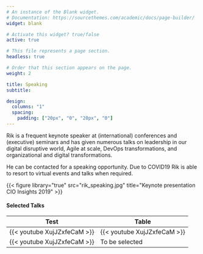 ```yaml
---
# An instance of the Blank widget.
# Documentation: https://sourcethemes.com/academic/docs/page-builder/
widget: blank

# Activate this widget? true/false
active: true

# This file represents a page section.
headless: true

# Order that this section appears on the page.
weight: 2

title: Speaking
subtitle:

design:
  columns: "1"
  spacing:
    padding: ["20px", "0", "20px", "0"]
---
```


Rik is a frequent keynote speaker at (international) conferences and (executive) seminars and has given numerous talks on leadership in our digital disruptive world, Agile at scale, DevOps transformations, and organizational and digital transformations.

He can be contacted for a speaking opportunity. Due to COVID19 Rik is able to resort to virtual events and talks when required.

{{< figure library="true" src="rik_speaking.jpg" title="Keynote presentation CIO Insights 2019" >}}

#### Selected Talks

| Test           | Table                   |
| ------------------| ------------------------------ |
| {{< youtube XujJZxfeCaM >}}           | {{< youtube XujJZxfeCaM >}}           |
| {{< youtube XujJZxfeCaM >}}   | To be selected             |


